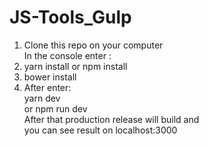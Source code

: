 # JS-Tools_Gulp
1) Clone this repo on your computer </br>
      In the console enter : </br>
2) yarn  install or npm install </br>
3) bower install </br>
4) After enter:</br>
yarn dev </br> 
or npm run dev </br>
After that production release will build and </br>
you can see result on localhost:3000
